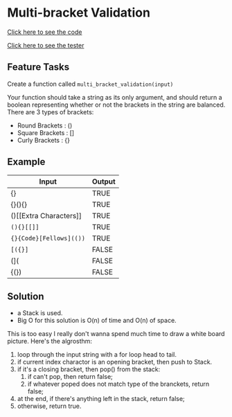 # Multi-bracket Validation

[Click here to see the code](./multi-bracket-validation.js)

[Click here to see the tester](./multi-bracket-validation.test.js)

## Feature Tasks

Create a function called ```multi_bracket_validation(input)```

Your function should take a string as its only argument, and should return a boolean representing whether or not the brackets in the string are balanced. There are 3 types of brackets:

- Round Brackets : ()
- Square Brackets : []
- Curly Brackets : {}

## Example

|Input|Output|
|--|--|
|{}|TRUE|
|{}(){}|TRUE|
|()[[Extra Characters]]|TRUE|
|`(){}[[]]`|TRUE|
|`{}{Code}[Fellows](())`|TRUE|
|`[({}]`|FALSE|
|(](|FALSE|
|{(})|FALSE|

## Solution

- a Stack is used.
- Big O for this solution is O(n) of time and O(n) of space.

This is too easy I really don't wanna spend much time to draw a white board picture. Here's the algrosthm:

1. loop through the input string with a for loop head to tail.
2. if current index charactor is an opening bracket, then push to Stack.
3. if it's a closing bracket, then pop() from the stack:
   1. if can't pop, then return false;
   2. if whatever poped does not match type of the branckets, return false;
4. at the end, if there's anything left in the stack, return false;
5. otherwise, return true.
